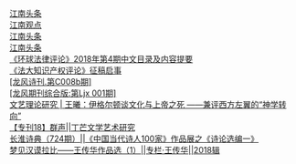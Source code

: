   
[江南头条](http://www.dianyue.me/archives/593/8ahm84jykkk3gvt3/)  
[江南观点](http://www.dianyue.me/archives/605/00a1aw4hct367tkn/)  
[江南头条](http://www.dianyue.me/archives/600/5ps3nucfcpx5dpx2/)  
[江南头条](http://www.dianyue.me/archives/605/3mikuo0bqoo0nzb1/)  
[《环球法律评论》2018年第4期中文目录及内容提要](http://www.dianyue.me/archives/349/0jr37hx6qsi77myl/)  
[《法大知识产权评论》征稿启事](http://www.dianyue.me/archives/157/muy59k9ys41pqchg/)  
[[龙风诗刊.第C008b期]](http://www.dianyue.me/archives/082/2n7nrnbb8ff1m17i/)  
[[龙风期刊综合版:第Ljx 001期]](http://www.dianyue.me/archives/183/tgamxo2jm0mgp58l/)  
[文艺理论研究 | 王曦：伊格尔顿谈文化与上帝之死 ——兼评西方左翼的“神学转向”](http://www.dianyue.me/archives/219/xke1wcvhmfxkmzew/)  
[【专刊18】群声||丁芒文学艺术研究](http://www.dianyue.me/archives/836/sag72w62u4p4imtb/)  
[长淮诗典（724期）||《中国当代诗人100家》作品展之《诗论选编一》](http://www.dianyue.me/archives/492/lhivwb9ub3mrrwet/)  
[梦见汉谟拉比——王传华作品选（1）||专栏·王传华||2018辑](http://www.dianyue.me/archives/697/pta6jra6dyb0101f/)